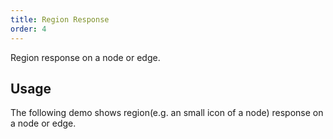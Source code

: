 ```yaml
---
title: Region Response
order: 4
---
```


Region response on a node or edge.

## Usage

The following demo shows region(e.g. an small icon of a node) response on a node or edge.
